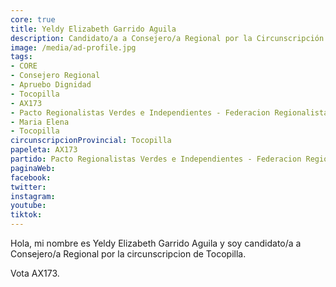 ```yaml
---
core: true
title: Yeldy Elizabeth Garrido Aguila
description: Candidato/a a Consejero/a Regional por la Circunscripción de Tocopilla
image: /media/ad-profile.jpg
tags:
- CORE
- Consejero Regional
- Apruebo Dignidad
- Tocopilla
- AX173
- Pacto Regionalistas Verdes e Independientes - Federacion Regionalista Verde Social - Candidatura Independiente
- Maria Elena
- Tocopilla
circunscripcionProvincial: Tocopilla
papeleta: AX173
partido: Pacto Regionalistas Verdes e Independientes - Federacion Regionalista Verde Social - Candidatura Independiente
paginaWeb:
facebook:
twitter:
instagram:
youtube:
tiktok:
---
```

Hola, mi nombre es Yeldy Elizabeth Garrido Aguila y soy candidato/a a Consejero/a Regional por la circunscripcion de Tocopilla.

Vota AX173.